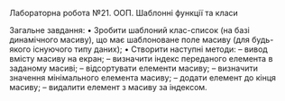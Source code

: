 Лабораторна робота №21. ООП. Шаблонні функції та класи

Загальне завдання:
 • Зробити шаблоний клас-список (на базі динамічного масиву), що має шаблоноване поле масиву (для будь-якого існуючого типу даних);
 • Створити наступні методи:
	– вивод вмісту масиву на екран;
	– визначити індекс переданого елемента в заданому масиві;
	– відсортувати елементи масиву;
	– визначити значення мінімального елемента масиву;
	– додати елемент до кінця масиву;
	– видалити елемент з масиву за індексом.